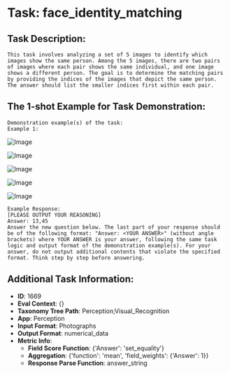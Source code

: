 # Task: face_identity_matching

## Task Description:

```
This task involves analyzing a set of 5 images to identify which images show the same person. Among the 5 images, there are two pairs of images where each pair shows the same individual, and one image shows a different person. The goal is to determine the matching pairs by providing the indices of the images that depict the same person. The answer should list the smaller indices first within each pair.
```

## The 1-shot Example for Task Demonstration:

```
Demonstration example(s) of the task:
Example 1:
```

![Image](1_1.png)

![Image](1_2.png)

![Image](1_3.png)

![Image](1_4.png)

![Image](1_5.png)

```
Example Response:
[PLEASE OUTPUT YOUR REASONING]
Answer: 13,45
Answer the new question below. The last part of your response should be of the following format: "Answer: <YOUR ANSWER>" (without angle brackets) where YOUR ANSWER is your answer, following the same task logic and output format of the demonstration example(s). For your answer, do not output additional contents that violate the specified format. Think step by step before answering.
```

## Additional Task Information:

- **ID**: 1669
- **Eval Context**: {}
- **Taxonomy Tree Path**: Perception;Visual_Recognition
- **App**: Perception
- **Input Format**: Photographs
- **Output Format**: numerical_data
- **Metric Info**:
  - **Field Score Function**: {'Answer': 'set_equality'}
  - **Aggregation**: {'function': 'mean', 'field_weights': {'Answer': 1}}
  - **Response Parse Function**: answer_string
